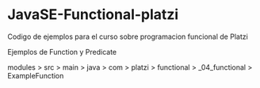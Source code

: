 # JavaSE-Functional-platzi
Codigo de ejemplos para el curso sobre programacion funcional de Platzi

Ejemplos de Function y Predicate

modules > src > main > java > com > platzi > functional > _04_functional > ExampleFunction